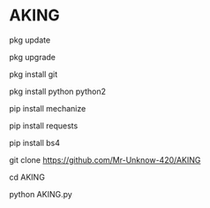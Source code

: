 # AKING

pkg update

pkg upgrade

pkg install git

pkg install python python2

pip install mechanize

pip install requests

pip install bs4

git clone https://github.com/Mr-Unknow-420/AKING

cd AKING

python AKING.py
